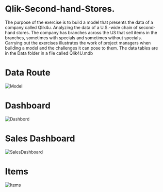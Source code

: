 # Qlik-Second-hand-Stores.

The purpose of the exercise is to build a model that presents the data of a company called Qlik4u.
Analyzing the data of a U.S.-wide chain of second-hand stores.
The company has branches across the US that sell items in the branches, sometimes with specials and sometimes without specials.
Carrying out the exercises illustrates the work of project managers when building a model and the challenges it can pose to them.
The data tables are in the Data folder in a file called Qlik4U.mdb

# Data Route
![Model](https://user-images.githubusercontent.com/82092425/182689701-7277a07b-32fe-489c-b4ff-d1e8f21dfda5.PNG)
# Dashboard
![Dashbord](https://user-images.githubusercontent.com/82092425/182693003-833d600b-7209-4902-8f9e-5e997b1b82ed.PNG)
# Sales Dashboard
![SalesDashboard](https://user-images.githubusercontent.com/82092425/182693654-7411fffb-144f-4db0-b21f-1ad52883d5a0.PNG)
# Items
![Items](https://user-images.githubusercontent.com/82092425/182694198-caa5447a-fc17-49d7-9f7e-aeb1edcba0ee.PNG)
